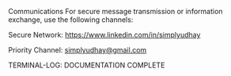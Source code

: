 Communications
For secure message transmission or information exchange, use the following channels:

Secure Network: https://www.linkedin.com/in/simplyudhay

Priority Channel: simplyudhay@gmail.com

TERMINAL-LOG: DOCUMENTATION COMPLETE
